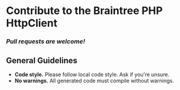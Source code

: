 # Contribute to the Braintree PHP HttpClient

### *Pull requests are welcome!*

General Guidelines
------------------

* **Code style.** Please follow local code style. Ask if you're unsure. 
* **No warnings.** All generated code must compile without warnings.

